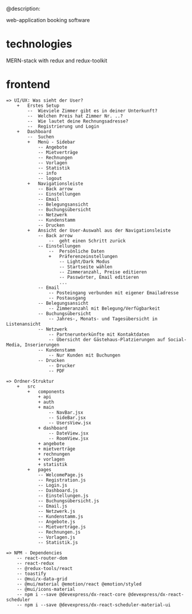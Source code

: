 @description:

web-application booking software 
# technologies
MERN-stack with redux and redux-toolkit

# frontend

    => UI/UX: Was sieht der User?
        +   Erstes Setup
            --  Wieviele Zimmer gibt es in deiner Unterkunft?
            --  Welchen Preis hat Zimmer Nr. ..?
            --  Wie lautet deine Rechnungsadresse?  
            --  Registrierung und Login
        +   Dashboard
            --  Suchen
            +   Menü - Sidebar
                -- Angebote
                -- Mietverträge
                -- Rechnungen
                -- Vorlagen
                -- Statistik
                -- info
                -- logout
            +   Navigationsleiste
                -- Back arrow
                -- Einstellungen
                -- Email
                -- Belegungsansicht
                -- Buchungsübersicht
                -- Netzwerk
                -- Kundenstamm
                -- Drucken
            +   Ansicht der User-Auswahl aus der Navigationsleiste 
                -- Back arrow 
                    --  geht einen Schritt zurück
                -- Einstellungen
                    --  Persönliche Daten
                    +   Präferenzeinstellungen
                        -- Light/Dark Modus
                        -- Startseite wählen
                        -- Zimmeranzahl, Preise editieren
                        -- Passwörter, Email editieren
                        ...
                -- Email
                    -- Posteingang verbunden mit eigener Emailadresse
                    -- Postausgang
                -- Belegungsansicht
                    -- Zimmeranzahl mit Belegung/Verfügbarkeit
                -- Buchungsübersicht
                    -- Jahres-, Monats- und Tagesübersicht in Listenansicht
                -- Netzwerk
                    -- Partnerunterkünfte mit Kontaktdaten
                    -- Übersicht der Gästehaus-Platzierungen auf Social-Media, Inserierungen                
                -- Kundenstamm
                    -- Nur Kunden mit Buchungen 
                -- Drucken
                    -- Drucker
                    -- PDF 

    => Ordner-Struktur
        +   src
            +   components
                + api
                + auth
                + main
                    -- NavBar.jsx
                    -- SideBar.jsx
                    -- UsersView.jsx
                + dashboard
                    -- DateView.jsx
                    -- RoomView.jsx
                + angebote
                + mietverträge
                + rechnungen
                + vorlagen
                + statistik
            +   pages
                -- WelcomePage.js
                -- Registration.js
                -- Login.js
                -- Dashboard.js
                -- Einstellungen.js
                -- Buchungsübersicht.js
                -- Email.js
                -- Netzwerk.js
                -- Kundenstamm.js
                -- Angebote.js
                -- Mietverträge.js
                -- Rechnungen.js
                -- Vorlagen.js
                -- Statistik.js

    => NPM - Dependencies
        -- react-router-dom
        -- react-redux
        -- @redux-tools/react
        -- toastify
        -- @mui/x-data-grid
        -- @mui/material @emotion/react @emotion/styled
        -- @mui/icons-material
        -- npm i --save @devexpress/dx-react-core @devexpress/dx-react-scheduler
        -- npm i --save @devexpress/dx-react-scheduler-material-ui

